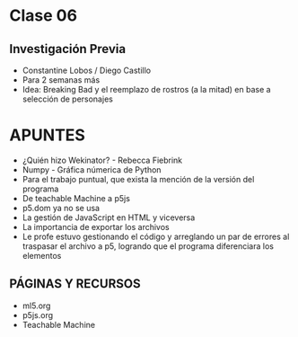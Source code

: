 # Clase 06 
## Investigación Previa
- Constantine Lobos / Diego Castillo
- Para 2 semanas más
- Idea: Breaking Bad y el reemplazo de rostros (a la mitad) en base a selección de personajes

# APUNTES
* ¿Quién hizo Wekinator? - Rebecca Fiebrink
* Numpy - Gráfica númerica de Python
* Para el trabajo puntual, que exista la mención de la versión del programa
* De teachable Machine a p5js
* p5.dom ya no se usa
* La gestión de JavaScript en HTML y viceversa
* La importancia de exportar los archivos
* Le profe estuvo gestionando el código y arreglando un par de errores al traspasar el archivo a p5, logrando que el programa diferenciara los elementos

## PÁGINAS Y RECURSOS
- ml5.org
- p5js.org
- Teachable Machine
